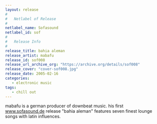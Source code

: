 ```yaml
---
layout: release
#
#   Netlabel of Release
#
netlabel_name: Sofasound
netlabel_id: sof
#
#   Release Info
#
release_title: bahia aleman
release_artist: mabafu
release_id: sof008
release_url_archive_org: "https://archive.org/details/sof008"
release_cover: "cover-sof008.jpg"
release_date: 2005-02-16
categories:
   - electronic music
tags:
   - chill out
---
```

mabafu is a german producer of downbeat music. his first www.sofasound.de release "bahia aleman" features seven finest lounge songs with latin influences.
